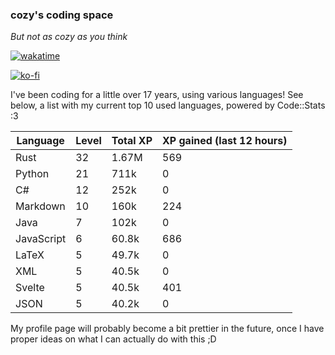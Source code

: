 ### cozy's coding space
*But not as cozy as you think*

[![wakatime](https://wakatime.com/badge/user/c0ba07bb-3421-41be-bd1a-d611e670f250.svg)](https://wakatime.com/@c0ba07bb-3421-41be-bd1a-d611e670f250)

[![ko-fi](https://ko-fi.com/img/githubbutton_sm.svg)](https://ko-fi.com/J3J75ITL4)

I've been coding for a little over 17 years, using various languages! See below, a list with my current top 10 used languages, powered by Code::Stats :3
    
| Language | Level | Total XP | XP gained (last 12 hours) |
| --- | --- | --- | --- |
| Rust | 32 | 1.67M | 569 |
| Python | 21 | 711k | 0 |
| C# | 12 | 252k | 0 |
| Markdown | 10 | 160k | 224 |
| Java | 7 | 102k | 0 |
| JavaScript | 6 | 60.8k | 686 |
| LaTeX | 5 | 49.7k | 0 |
| XML | 5 | 40.5k | 0 |
| Svelte | 5 | 40.5k | 401 |
| JSON | 5 | 40.2k | 0 |
    
My profile page will probably become a bit prettier in the future, once I have proper ideas on what I can actually do with this ;D